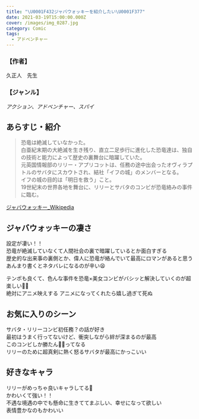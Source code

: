 ```yaml
---
title: "\U0001F432ジャバウォッキーを紹介したい\U0001F377"
date: 2021-03-19T15:00:00.000Z
cover: /images/img_0287.jpg
category: Comic
tags:
  - アドベンチャー
---
```

### 【作者】
久正人　先生

### 【ジャンル】
*アクション、アドベンチャー、スパイ*

## あらすじ・紹介
> 恐竜は絶滅していなかった。  
白亜紀末期の大絶滅を生き残り、直立二足歩行に進化した恐竜達は、独自の技術と能力によって歴史の裏舞台に暗躍していた。  
元英国情報部のリリー・アプリコットは、任務の途中出会ったオヴィラプトルのサバタにスカウトされ、結社「イフの城」のメンバーとなる。  
イフの城の目的は「明日を救う」こと。  
> 19世紀末の世界各地を舞台に、リリーとサバタのコンビが恐竜絡みの事件に臨む。

[ジャバウォッキー_Wikipedia](https://ja.wikipedia.org/wiki/%E3%82%B8%E3%83%A3%E3%83%90%E3%82%A6%E3%82%A9%E3%83%83%E3%82%AD%E3%83%BC_%28%E6%BC%AB%E7%94%BB%29)

## ジャバウォッキーの凄さ
設定が凄い！！  
恐竜が絶滅していなくて人間社会の裏で暗躍しているとか面白すぎる  
歴史的な出来事の裏側とか、偉人に恐竜が絡んでいて最高にロマンがあると思う  
あんまり書くとネタバレになるのが辛い😫

テンポも良くて、色んな事件を恐竜×美女コンビがバシッと解決していくのが超楽しい🙌🏻  
絶対にアニメ映えする
アニメになってくれたら嬉し過ぎて死ぬ

## お気に入りのシーン
サバタ・リリーコンビ初任務？の話が好き  
最初はうまく行ってないけど、衝突しながら絆が深まるのが最高  
このコンビしか勝たん💪🏻ってなる  
リリーのために超真剣に熱く怒るサバタが最高にかっこいい

## 好きなキャラ
リリーがめっちゃ良いキャラしてる🍷  
かわいくて強い！！  
不遇な境遇の中でも懸命に生きててまぶしい、幸せになって欲しい  
表情豊かなのもかわいい
